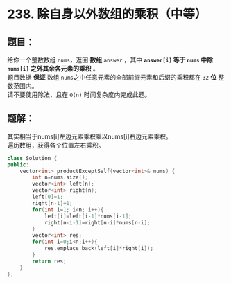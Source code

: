 # 238. 除自身以外数组的乘积（中等）
## 题目：
给你一个整数数组 `nums`，返回 **数组** `answer` ，其中 **`answer[i]` 等于 `nums` 中除 `nums[i]` 之外其余各元素的乘积** 。\
题目数据 **保证** 数组 `nums`之中任意元素的全部前缀元素和后缀的乘积都在  `32` **位** 整数范围内。\
请不要使用除法，且在 `O(n)` 时间复杂度内完成此题。
## 题解：
其实相当于nums[i]左边元素乘积乘以nums[i]右边元素乘积。\
遍历数组，获得各个位置左右乘积。
```c++
class Solution {
public:
    vector<int> productExceptSelf(vector<int>& nums) {
        int n=nums.size();
        vector<int> left(n);
        vector<int> right(n);
        left[0]=1;
        right[n-1]=1;
        for(int i=1; i<n; i++){
            left[i]=left[i-1]*nums[i-1];
            right[n-i-1]=right[n-i]*nums[n-i];
        }
        vector<int> res;
        for(int i=0;i<n;i++){
            res.emplace_back(left[i]*right[i]);
        }
        return res;
    }
};
```